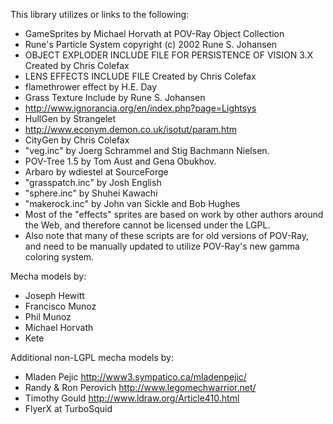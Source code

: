 This library utilizes or links to the following:

* GameSprites by Michael Horvath at POV-Ray Object Collection
* Rune's Particle System copyright (c) 2002 Rune S. Johansen
* OBJECT EXPLODER INCLUDE FILE FOR PERSISTENCE OF VISION 3.X Created by Chris Colefax
* LENS EFFECTS INCLUDE FILE Created by Chris Colefax
* flamethrower effect by H.E. Day
* Grass Texture Include by Rune S. Johansen
* http://www.ignorancia.org/en/index.php?page=Lightsys
* HullGen by Strangelet
* http://www.econym.demon.co.uk/isotut/param.htm
* CityGen by Chris Colefax
* "veg.inc" by Joerg Schrammel and Stig Bachmann Nielsen.
* POV-Tree 1.5 by Tom Aust and Gena Obukhov.
* Arbaro by wdiestel at SourceForge
* "grasspatch.inc" by Josh English
* "sphere.inc" by Shuhei Kawachi
* "makerock.inc" by John van Sickle and Bob Hughes
* Most of the "effects" sprites are based on work by other authors around the Web, and therefore cannot be licensed under the LGPL.
* Also note that many of these scripts are for old versions of POV-Ray, and need to be manually updated to utilize POV-Ray's new gamma coloring system.

Mecha models by:

* Joseph Hewitt
* Francisco Munoz
* Phil Munoz
* Michael Horvath
* Kete

Additional non-LGPL mecha models by:

* Mladen Pejic		http://www3.sympatico.ca/mladenpejic/
* Randy & Ron Perovich	http://www.legomechwarrior.net/
* Timothy Gould		http://www.ldraw.org/Article410.html
* FlyerX at TurboSquid
